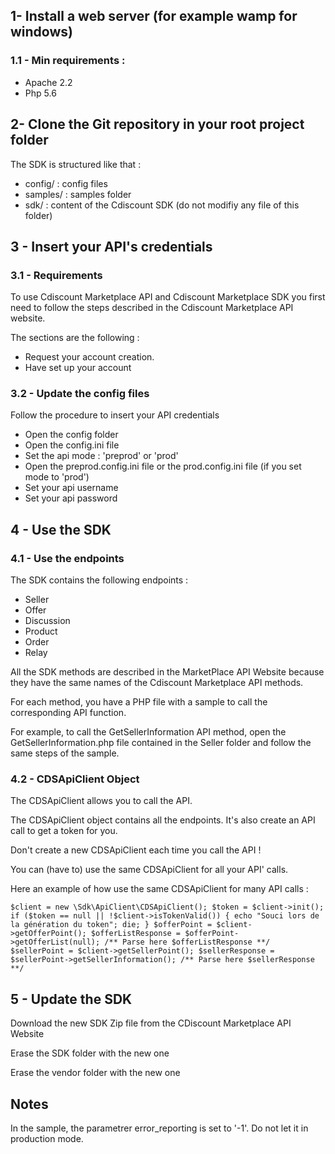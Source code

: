 ## 1- Install a web server (for example wamp for windows)

### 1.1 - Min requirements :

*   Apache 2.2
*   Php 5.6

## 2- Clone the Git repository in your root project folder

The SDK is structured like that :

*   config/ : config files
*   samples/ : samples folder
*   sdk/ : content of the Cdiscount SDK (do not modifiy any file of this folder)

## 3 - Insert your API's credentials

### 3.1 - Requirements

To use Cdiscount Marketplace API and Cdiscount Marketplace SDK you first need to follow the steps described in the Cdiscount Marketplace API website.

The sections are the following :

*   Request your account creation.
*   Have set up your account

### 3.2 - Update the config files

Follow the procedure to insert your API credentials

*   Open the config folder
*   Open the config.ini file
*   Set the api mode : 'preprod' or 'prod'
*   Open the preprod.config.ini file or the prod.config.ini file (if you set mode to 'prod')
*   Set your api username
*   Set your api password

## 4 - Use the SDK

### 4.1 - Use the endpoints

The SDK contains the following endpoints :

*   Seller
*   Offer
*   Discussion
*   Product
*   Order
*   Relay

All the SDK methods are described in the MarketPlace API Website because they have the same names of the Cdiscount Marketplace API methods.

For each method, you have a PHP file with a sample to call the corresponding API function.

For example, to call the GetSellerInformation API method, open the GetSellerInformation.php file contained in the Seller folder and follow the same steps of the sample.

### 4.2 - CDSApiClient Object

The CDSApiClient allows you to call the API.

The CDSApiClient object contains all the endpoints. It's also create an API call to get a token for you.

Don't create a new CDSApiClient each time you call the API !

You can (have to) use the same CDSApiClient for all your API' calls.

Here an example of how use the same CDSApiClient for many API calls :

`$client = new \Sdk\ApiClient\CDSApiClient();
$token = $client->init(); 
if ($token == null || !$client->isTokenValid()) {
	echo "Souci lors de la génération du token";
	die;
}
$offerPoint = $client->getOfferPoint();
$offerListResponse = $offerPoint->getOfferList(null); /** Parse here $offerListResponse **/
$sellerPoint = $client->getSellerPoint();
$sellerResponse = $sellerPoint->getSellerInformation(); /** Parse here $sellerResponse **/`


## 5 - Update the SDK
Download the new SDK Zip file from the CDiscount Marketplace API Website

Erase the SDK folder with the new one

Erase the vendor folder with the new one

## Notes
In the sample, the parametrer error_reporting is set to '-1'. Do not let it in production mode.